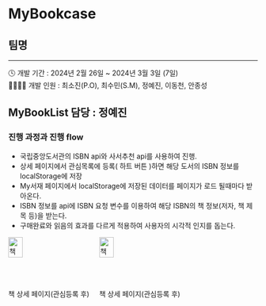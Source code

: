 # MyBookcase
## 팀명
---
🕓 개발 기간 : 2024년 2월 26일 ~ 2024년 3월 3일 (7일)  
👨‍👩‍👧‍👦 개발 인원 : 최소진(P.O), 최수민(S.M), 정예진, 이동천, 안종성


## MyBookList 담당 : 정예진

### 진행 과정과 진행 flow
* 국립중앙도서관의 ISBN api와 사서추천 api를 사용하여 진행.
* 상세 페이지에서 관심목록에 등록( 하트 버튼 )하면 해당 도서의 ISBN 정보를 localStorage에 저장
* My서재 페이지에서 localStorage에 저장된 데이터를 페이지가 로드 될때마다 받아온다.
* ISBN 정보를 api에 ISBN 요청 변수를 이용하여 해당 ISBN의 책 정보(저자, 책 제목 등)을 받는다.
* 구매완료와 읽음의 효과를 다르게 적용하여 사용자의 시각적 인지를 돕는다.

<div style="display: flex;">
  <div>
    <img src="https://github.com/nimxxs/MyBookcase/assets/112992178/a20effcb-70bf-4f3c-98b6-3c16449f69c4" width="40%" alt="책 상세 페이지(관심등록 후)"/>
    <div>책 상세 페이지(관심등록 후)</div>
  </div>

  <div>
    <img src="https://github.com/nimxxs/MyBookcase/assets/112992178/a20effcb-70bf-4f3c-98b6-3c16449f69c4" width="40%" alt="책 상세 페이지(관심등록 후)"/>
    <div>책 상세 페이지(관심등록 후)</div>
  </div>
</div>

